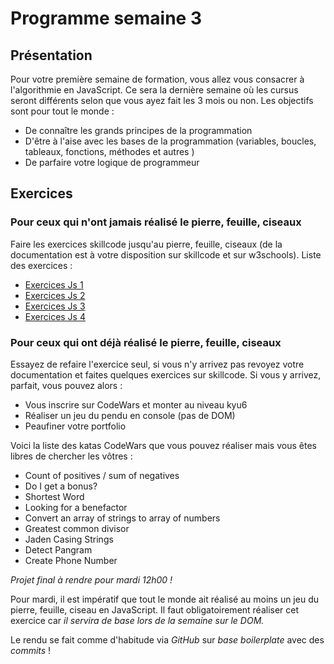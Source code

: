 # Programme semaine 3

## Présentation

Pour votre première semaine de formation, vous allez vous consacrer à l'algorithmie en JavaScript.
Ce sera la dernière semaine où les cursus seront différents selon que vous ayez fait les 3 mois ou
non. Les objectifs sont pour tout le monde :

* De connaître les grands principes de la programmation
* D'être à l'aise avec les bases de la programmation (variables, boucles, tableaux, fonctions,
méthodes et autres )
* De parfaire votre logique de programmeur

## Exercices

### Pour ceux qui n'ont jamais réalisé le pierre, feuille, ciseaux

Faire les exercices skillcode jusqu'au pierre, feuille, ciseaux (de la documentation est à votre
disposition sur skillcode et sur w3schools). Liste des exercices :
* [Exercices Js 1](https://skillcode.fr/exercices-javascript-introduction-debutants/)
* [Exercices Js 2](https://skillcode.fr/exercices-javascript-introduction-avances/)
* [Exercices Js 3](https://skillcode.fr/exercices-javascript-intermediaire/)
* [Exercices Js 4](https://skillcode.fr/exercices-javascript-intermediaire-partie-2/)

### Pour ceux qui ont déjà réalisé le pierre, feuille, ciseaux

Essayez de refaire l'exercice seul, si vous n'y arrivez pas revoyez votre documentation et faites
quelques exercices sur skillcode. Si vous y arrivez, parfait, vous pouvez alors :

* Vous inscrire sur CodeWars et monter au niveau kyu6
* Réaliser un jeu du pendu en console (pas de DOM)
* Peaufiner votre portfolio

Voici la liste des katas CodeWars que vous pouvez réaliser mais vous êtes libres de chercher les
vôtres :

* Count of positives / sum of negatives
* Do I get a bonus?
* Shortest Word
* Looking for a benefactor
* Convert an array of strings to array of numbers
* Greatest common divisor
* Jaden Casing Strings
* Detect Pangram
* Create Phone Number

*Projet final à rendre pour mardi 12h00 !*

Pour mardi, il est impératif que tout le monde ait réalisé au moins un jeu du pierre, feuille, ciseau en
JavaScript. Il faut obligatoirement réaliser cet exercice car *il servira de base lors de la semaine
sur le DOM.*

Le rendu se fait comme d'habitude via *GitHub* sur *base boilerplate* avec des *commits* !
